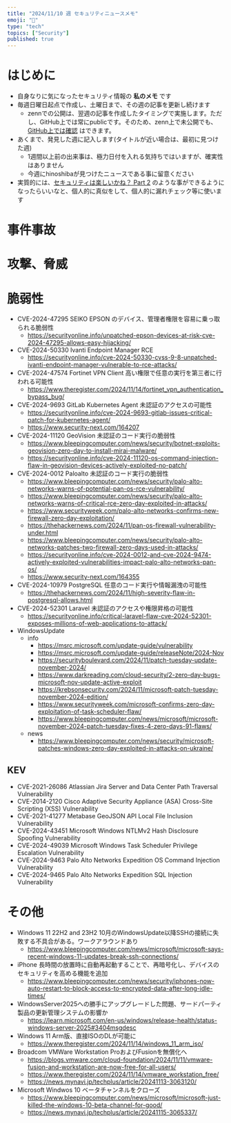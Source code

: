 ```yaml
---
title: "2024/11/10 週 セキュリティニュースメモ"
emoji: "🔖"
type: "tech"
topics: ["Security"]
published: true
---
```


# はじめに
* 自身なりに気になったセキュリティ情報の **私のメモ** です
* 毎週日曜日起点で作成し、土曜日まで、その週の記事を更新し続けます
    * zennでの公開は、翌週の記事を作成したタイミングで実施します。ただし、GitHub上では常にpublicです。そのため、zenn上で未公開でも、[GitHub上では確認](https://github.com/hinoshiba/zenn.dev/tree/main/articles) はできます。
* あくまで、発見した週に記入します(タイトルが近い場合は、最初に見つけた週)
    * 1週間以上前の出来事は、極力日付を入れる気持ちではいますが、確実性はありません
    * 今週にhinoshibaが見つけたニュースである事に留意ください
* 実質的には、[セキュリティは楽しいかね？ Part 2](https://negi.hatenablog.com/) のような事ができるようになったらいいなと、個人的に真似をして、個人的に漏れチェック等に使います

# 事件事故

# 攻撃、脅威

# 脆弱性
* CVE-2024-47295 SEIKO EPSON のデバイス、管理者権限を容易に乗っ取られる脆弱性
    * https://securityonline.info/unpatched-epson-devices-at-risk-cve-2024-47295-allows-easy-hijacking/
* CVE-2024-50330 Ivanti Endpoint Manager RCE
    * https://securityonline.info/cve-2024-50330-cvss-9-8-unpatched-ivanti-endpoint-manager-vulnerable-to-rce-attacks/
* CVE-2024-47574 Fortinet VPN Client 高い権限で任意の実行を第三者に行われる可能性
    * https://www.theregister.com/2024/11/14/fortinet_vpn_authentication_bypass_bug/
* CVE-2024-9693 GitLab Kubernetes Agent 未認証のアクセスの可能性
    * https://securityonline.info/cve-2024-9693-gitlab-issues-critical-patch-for-kubernetes-agent/
    * https://www.security-next.com/164207
* CVE-2024-11120 GeoVision 未認証のコード実行の脆弱性
    * https://www.bleepingcomputer.com/news/security/botnet-exploits-geovision-zero-day-to-install-mirai-malware/
    * https://securityonline.info/cve-2024-11120-os-command-injection-flaw-in-geovision-devices-actively-exploited-no-patch/
* CVE-2024-0012 Paloalto 未認証のコード実行の脆弱性
    * https://www.bleepingcomputer.com/news/security/palo-alto-networks-warns-of-potential-pan-os-rce-vulnerability/
    * https://www.bleepingcomputer.com/news/security/palo-alto-networks-warns-of-critical-rce-zero-day-exploited-in-attacks/
    * https://www.securityweek.com/palo-alto-networks-confirms-new-firewall-zero-day-exploitation/
    * https://thehackernews.com/2024/11/pan-os-firewall-vulnerability-under.html
    * https://www.bleepingcomputer.com/news/security/palo-alto-networks-patches-two-firewall-zero-days-used-in-attacks/
    * https://securityonline.info/cve-2024-0012-and-cve-2024-9474-actively-exploited-vulnerabilities-impact-palo-alto-networks-pan-os/
    * https://www.security-next.com/164355
* CVE-2024-10979 PostgreSQL 任意のコード実行や情報漏洩の可能性
    * https://thehackernews.com/2024/11/high-severity-flaw-in-postgresql-allows.html
* CVE-2024-52301 Laravel 未認証のアクセスや権限昇格の可能性
    * https://securityonline.info/critical-laravel-flaw-cve-2024-52301-exposes-millions-of-web-applications-to-attack/
* WindowsUpdate
    * info
        * https://msrc.microsoft.com/update-guide/vulnerability
        * https://msrc.microsoft.com/update-guide/releaseNote/2024-Nov
        * https://securityboulevard.com/2024/11/patch-tuesday-update-november-2024/
        * https://www.darkreading.com/cloud-security/2-zero-day-bugs-microsoft-nov-update-active-exploit
        * https://krebsonsecurity.com/2024/11/microsoft-patch-tuesday-november-2024-edition/
        * https://www.securityweek.com/microsoft-confirms-zero-day-exploitation-of-task-scheduler-flaw/
        * https://www.bleepingcomputer.com/news/microsoft/microsoft-november-2024-patch-tuesday-fixes-4-zero-days-91-flaws/
    * news
        * https://www.bleepingcomputer.com/news/security/microsoft-patches-windows-zero-day-exploited-in-attacks-on-ukraine/
## KEV
* CVE-2021-26086 Atlassian Jira Server and Data Center Path Traversal Vulnerability
* CVE-2014-2120 Cisco Adaptive Security Appliance (ASA) Cross-Site Scripting (XSS) Vulnerability
* CVE-2021-41277 Metabase GeoJSON API Local File Inclusion Vulnerability
* CVE-2024-43451 Microsoft Windows NTLMv2 Hash Disclosure Spoofing Vulnerability
* CVE-2024-49039 Microsoft Windows Task Scheduler Privilege Escalation Vulnerability
* CVE-2024-9463 Palo Alto Networks Expedition OS Command Injection Vulnerability
* CVE-2024-9465 Palo Alto Networks Expedition SQL Injection Vulnerability

# その他
* Windows 11 22H2 and 23H2 10月のWindowsUpdate以降SSHの接続に失敗する不具合がある。ワークアラウンドあり
    * https://www.bleepingcomputer.com/news/microsoft/microsoft-says-recent-windows-11-updates-break-ssh-connections/
* iPhone 長時間の放置時に自動再起動することで、再暗号化し、デバイスのセキュリティを高める機能を追加
    * https://www.bleepingcomputer.com/news/security/iphones-now-auto-restart-to-block-access-to-encrypted-data-after-long-idle-times/
* WindowsServer2025への勝手にアップグレードした問題、サードパーティ製品の更新管理システムの影響か
    * https://learn.microsoft.com/en-us/windows/release-health/status-windows-server-2025#3404msgdesc
* Windows 11 Arm版、直接ISOのDLが可能に
    * https://www.theregister.com/2024/11/14/windows_11_arm_iso/
* Broadcom VMWare Workstation ProおよびFusionを無償化へ
    * https://blogs.vmware.com/cloud-foundation/2024/11/11/vmware-fusion-and-workstation-are-now-free-for-all-users/
    * https://www.theregister.com/2024/11/14/vmware_workstation_free/
    * https://news.mynavi.jp/techplus/article/20241113-3063120/
* Microsoft Windwos 10 ベータチャンネルをクローズ
    * https://www.bleepingcomputer.com/news/microsoft/microsoft-just-killed-the-windows-10-beta-channel-for-good/
    * https://news.mynavi.jp/techplus/article/20241115-3065337/

